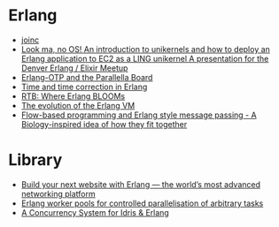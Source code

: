 Erlang
======
* [joinc](http://www.joinc.co.kr/modules/moniwiki/wiki.php/Site/Erlang)
* [Look ma, no OS! An introduction to unikernels and how to deploy an Erlang application to EC2 as a LING unikernel A presentation for the Denver Erlang / Elixir Meetup](http://slides.com/technolo-g/intro-to-unikernels-and-erlang-on-xen-ling-demo#/)
* [Erlang-OTP and the Parallella Board](https://www.parallella.org/2015/03/20/erlang-otp-and-the-parallella-board/)
* [Time and time correction in Erlang](http://www.erlang.org/doc/apps/erts/time_correction.html)
* [RTB: Where Erlang BLOOMs](http://ferd.ca/rtb-where-erlang-blooms.html)
* [The evolution of the Erlang VM](http://www.erlang-factory.com/upload/presentations/247/erlang_vm_1.pdf)
* [Flow-based programming and Erlang style message passing - A Biology-inspired idea of how they fit together](http://bionics.it/posts/flowbased-vs-erlang-message-passing)

# Library
* [Build your next website with Erlang — the world’s most advanced networking platform](http://chicagoboss.org/)
* [Erlang worker pools for controlled parallelisation of arbitrary tasks](https://github.com/g-andrade/taskforce)
* [A Concurrency System for Idris & Erlang](http://lenary.co.uk/publications/dissertation/)